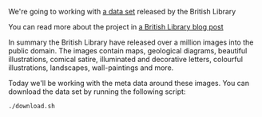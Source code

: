 We're going to working with [a data set](https://github.com/BL-Labs/imagedirectory) released by the British Library

You can read more about the project in [a British Library blog post](http://britishlibrary.typepad.co.uk/digital-scholarship/2013/12/a-million-first-steps.html)

In summary the British Library have released over a million images into the public domain. The images contain maps, geological diagrams, beautiful illustrations, comical satire, illuminated and decorative letters, colourful illustrations, landscapes, wall-paintings and more.

Today we'll be working with the meta data around these images. You can download the data set by running the following script:

````
./download.sh
````